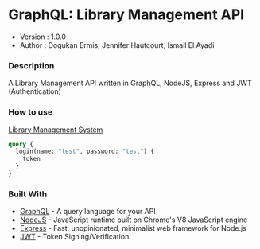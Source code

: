 # GraphQL: Library Management API

- Version : 1.0.0
- Author : Dogukan Ermis, Jennifer Hautcourt, Ismail El Ayadi

### Description

A Library Management API written in GraphQL, NodeJS, Express and JWT (Authentication)

### How to use

[Library Management System](https://libraryql.glitch.me/graphql)

```graphql
query {
  login(name: "test", password: "test") {
    token
  }
}
```

### Built With

- [GraphQL](https://graphql.org/) - A query language for your API
- [NodeJS](https://nodejs.org/en/) - JavaScript runtime built on Chrome's V8 JavaScript engine
- [Express](https://expressjs.com/) - Fast, unopinionated, minimalist web framework for Node.js
- [JWT](https://jwt.io/) - Token Signing/Verification

